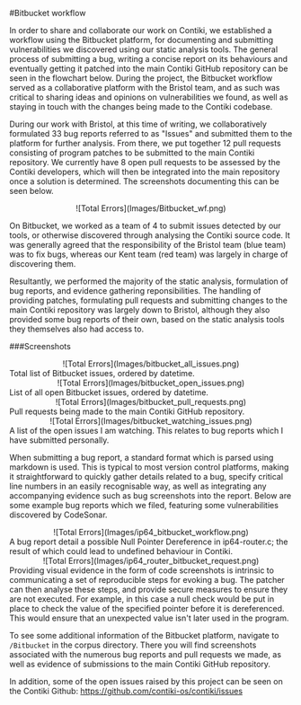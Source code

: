 
#Bitbucket workflow

In order to share and collaborate our work on Contiki, we established a workflow using the Bitbucket platform, for documenting and submitting vulnerabilities we discovered using our static analysis tools. The general process of submitting a bug, writing a concise report on its behaviours and eventually getting it patched into the main Contiki GitHub repository can be seen in the flowchart below. During the project, the Bitbucket workflow served as a collaborative platform with the Bristol team, and as such was critical to sharing ideas and opinions on vulnerabilities we found, as well as staying in touch with the changes being made to the Contiki codebase. 

During our work with Bristol, at this time of writing, we collaboratively formulated 33 bug reports referred to as "Issues" and submitted them to the platform for further analysis. From there, we put together 12 pull requests consisting of program patches to be submitted to the main Contiki repository. We currently have 8 open pull requests to be assessed by the Contiki developers, which will then be integrated into the main repository once a solution is determined. The screenshots documenting this can be seen below.  

<center>
![Total Errors](Images/Bitbucket_wf.png)
</center>

On Bitbucket, we worked as a team of 4 to submit issues detected by our tools, or otherwise discovered through analysing the Contiki source code. It was generally agreed that the responsibility of the Bristol team (blue team) was to fix bugs, whereas our Kent team (red team) was largely in charge of discovering them.

Resultantly, we performed the majority of the static analysis, formulation of bug reports, and evidence gathering reponsibilities. The handling of providing patches, formulating pull requests and submitting changes to the main Contiki repository was largely down to Bristol, although they also provided some bug reports of their own, based on the static analysis tools they themselves also had access to. 

###Screenshots

<center>
![Total Errors](Images/bitbucket_all_issues.png)
</center>
Total list of Bitbucket issues, ordered by datetime.

<center>
![Total Errors](Images/bitbucket_open_issues.png)
</center>
List of all open Bitbucket issues, ordered by datetime.

<center>
![Total Errors](Images/bitbucket_pull_requests.png)
</center>
Pull requests being made to the main Contiki GitHub repository.

<center>
![Total Errors](Images/bitbucket_watching_issues.png)
</center>
A list of the open issues I am watching. This relates to bug reports which I have submitted personally.

When submitting a bug report, a standard format which is parsed using markdown is used. This is typical to most version control platforms, making it straightforward to quickly gather details related to a bug, specify critical line numbers in an easily recognisable way, as well as integrating any accompanying evidence such as bug screenshots into the report. Below are some example bug reports which we filed, featuring some vulnerabilities discovered by CodeSonar. 

<center>
![Total Errors](Images/ip64_bitbucket_workflow.png)
</center>
A bug report detail a possible Null Pointer Dereference in ip64-router.c; the result of which could lead to undefined behaviour in Contiki. 

<center>
![Total Errors](Images/ip64_router_bitbucket_request.png)
</center>
Providing visual evidence in the form of code screenshots is intrinsic to communicating a set of reproducible steps for evoking a bug. The patcher can then analyse these steps, and provide secure measures to ensure they are not executed. For example, in this case a null check would be put in place to check the value of the specified pointer before it is dereferenced. This would ensure that an unexpected value isn't later used in the program. 

To see some additional information of the Bitbucket platform, navigate to `/Bitbucket` in the corpus directory. There you will find screenshots associated with the numerous bug reports and pull requests we made, as well as evidence of submissions to the main Contiki GitHub repository.

In addition, some of the open issues raised by this project can be seen on the Contiki Github: https://github.com/contiki-os/contiki/issues